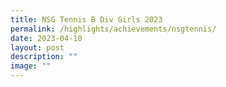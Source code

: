 ```yaml
---
title: NSG Tennis B Div Girls 2023
permalink: /highlights/achievements/nsgtennis/
date: 2023-04-10
layout: post
description: ""
image: ""
---
```

